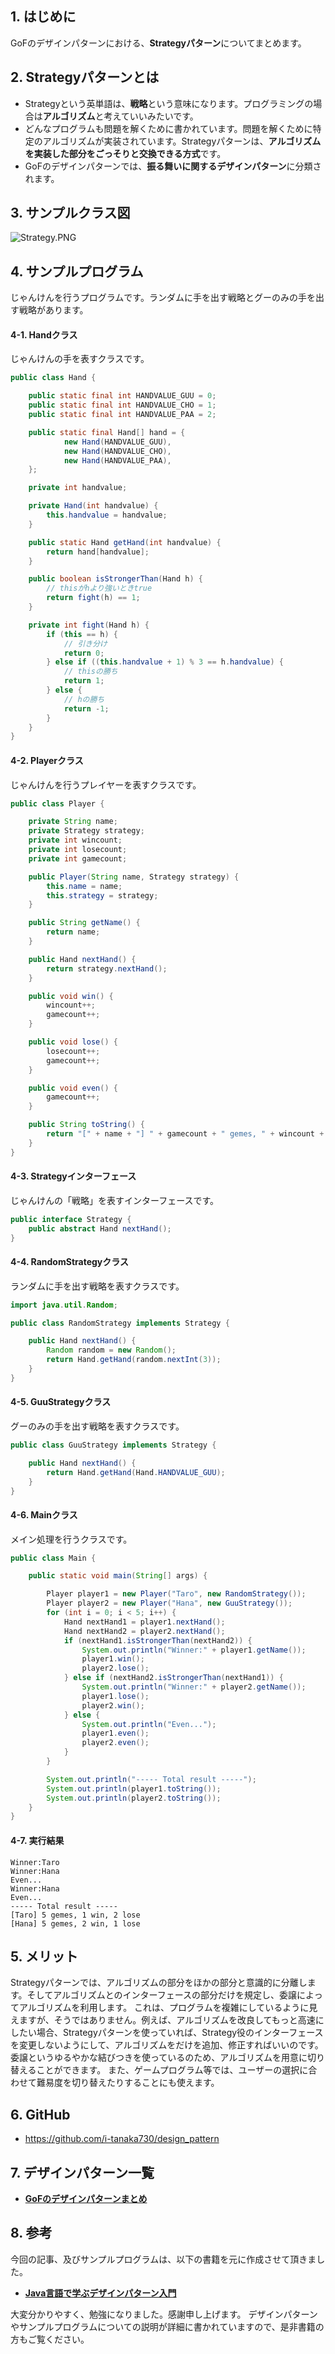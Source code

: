 ## 1. はじめに

GoFのデザインパターンにおける、**Strategyパターン**についてまとめます。

## 2. Strategyパターンとは
- Strategyという英単語は、**戦略**という意味になります。プログラミングの場合は**アルゴリズム**と考えていいみたいです。
- どんなプログラムも問題を解くために書かれています。問題を解くために特定のアルゴリズムが実装されています。Strategyパターンは、**アルゴリズムを実装した部分をごっそりと交換できる方式**です。
- GoFのデザインパターンでは、**振る舞いに関するデザインパターン**に分類されます。

## 3. サンプルクラス図
![Strategy.PNG](https://qiita-image-store.s3.amazonaws.com/0/247638/8d5cab02-fef1-5c7e-e3c3-8cb2dd2d5ec2.png)

## 4. サンプルプログラム
じゃんけんを行うプログラムです。ランダムに手を出す戦略とグーのみの手を出す戦略があります。

#### 4-1. Handクラス
じゃんけんの手を表すクラスです。

```java:Hand.java
public class Hand {

	public static final int HANDVALUE_GUU = 0;
	public static final int HANDVALUE_CHO = 1;
	public static final int HANDVALUE_PAA = 2;

	public static final Hand[] hand = {
			new Hand(HANDVALUE_GUU),
			new Hand(HANDVALUE_CHO),
			new Hand(HANDVALUE_PAA),
	};

	private int handvalue;

	private Hand(int handvalue) {
		this.handvalue = handvalue;
	}

	public static Hand getHand(int handvalue) {
		return hand[handvalue];
	}

	public boolean isStrongerThan(Hand h) {
		// thisがhより強いときtrue
		return fight(h) == 1;
	}

	private int fight(Hand h) {
		if (this == h) {
			// 引き分け
			return 0;
		} else if ((this.handvalue + 1) % 3 == h.handvalue) {
			// thisの勝ち
			return 1;
		} else {
			// hの勝ち
			return -1;
		}
	}
}
```

#### 4-2. Playerクラス
じゃんけんを行うプレイヤーを表すクラスです。

```java:Player.java
public class Player {

	private String name;
	private Strategy strategy;
	private int wincount;
	private int losecount;
	private int gamecount;

	public Player(String name, Strategy strategy) {
		this.name = name;
		this.strategy = strategy;
	}

	public String getName() {
		return name;
	}

	public Hand nextHand() {
		return strategy.nextHand();
	}

	public void win() {
		wincount++;
		gamecount++;
	}

	public void lose() {
		losecount++;
		gamecount++;
	}

	public void even() {
		gamecount++;
	}

	public String toString() {
		return "[" + name + "] " + gamecount + " gemes, " + wincount + " win, " + losecount + " lose";
	}
}
```

#### 4-3. Strategyインターフェース
じゃんけんの「戦略」を表すインターフェースです。

```java:Strategy.java
public interface Strategy {
	public abstract Hand nextHand();
}
```

#### 4-4. RandomStrategyクラス
ランダムに手を出す戦略を表すクラスです。

```java:RandomStrategy.java
import java.util.Random;

public class RandomStrategy implements Strategy {

	public Hand nextHand() {
		Random random = new Random();
		return Hand.getHand(random.nextInt(3));
	}
}
```

#### 4-5. GuuStrategyクラス
グーのみの手を出す戦略を表すクラスです。

```java:GuuStrategy.java
public class GuuStrategy implements Strategy {

	public Hand nextHand() {
		return Hand.getHand(Hand.HANDVALUE_GUU);
	}
}
```

#### 4-6. Mainクラス
メイン処理を行うクラスです。

```java:Main.java
public class Main {

	public static void main(String[] args) {

		Player player1 = new Player("Taro", new RandomStrategy());
		Player player2 = new Player("Hana", new GuuStrategy());
		for (int i = 0; i < 5; i++) {
			Hand nextHand1 = player1.nextHand();
			Hand nextHand2 = player2.nextHand();
			if (nextHand1.isStrongerThan(nextHand2)) {
				System.out.println("Winner:" + player1.getName());
				player1.win();
				player2.lose();
			} else if (nextHand2.isStrongerThan(nextHand1)) {
				System.out.println("Winner:" + player2.getName());
				player1.lose();
				player2.win();
			} else {
				System.out.println("Even...");
				player1.even();
				player2.even();
			}
		}

		System.out.println("----- Total result -----");
		System.out.println(player1.toString());
		System.out.println(player2.toString());
	}
}
```

#### 4-7. 実行結果
```
Winner:Taro
Winner:Hana
Even...
Winner:Hana
Even...
----- Total result -----
[Taro] 5 gemes, 1 win, 2 lose
[Hana] 5 gemes, 2 win, 1 lose
```

## 5. メリット
Strategyパターンでは、アルゴリズムの部分をほかの部分と意識的に分離します。そしてアルゴリズムとのインターフェースの部分だけを規定し、委譲によってアルゴリズムを利用します。
これは、プログラムを複雑にしているように見えますが、そうではありません。例えば、アルゴリズムを改良してもっと高速にしたい場合、Strategyパターンを使っていれば、Strategy役のインターフェースを変更しないようにして、アルゴリズムをだけを追加、修正すればいいのです。委譲というゆるやかな結びつきを使っているのため、アルゴリズムを用意に切り替えることができます。
また、ゲームプログラム等では、ユーザーの選択に合わせて難易度を切り替えたりすることにも使えます。

## 6. GitHub
- https://github.com/i-tanaka730/design_pattern

## 7. デザインパターン一覧
- [**GoFのデザインパターンまとめ**](https://github.com/i-tanaka730/design_pattern/blob/master/docs/GoFのデザインパターンまとめ.md)

## 8. 参考
今回の記事、及びサンプルプログラムは、以下の書籍を元に作成させて頂きました。

- [**Java言語で学ぶデザインパターン入門**](
https://www.amazon.co.jp/%E5%A2%97%E8%A3%9C%E6%94%B9%E8%A8%82%E7%89%88Java%E8%A8%80%E8%AA%9E%E3%81%A7%E5%AD%A6%E3%81%B6%E3%83%87%E3%82%B6%E3%82%A4%E3%83%B3%E3%83%91%E3%82%BF%E3%83%BC%E3%83%B3%E5%85%A5%E9%96%80-%E7%B5%90%E5%9F%8E-%E6%B5%A9/dp/4797327030/ref=sr_1_1?ie=UTF8&qid=1549628781)

大変分かりやすく、勉強になりました。感謝申し上げます。
デザインパターンやサンプルプログラムについての説明が詳細に書かれていますので、是非書籍の方もご覧ください。
